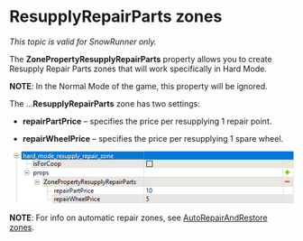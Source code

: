 # ResupplyRepairParts zones

*This topic is valid for SnowRunner only.*  

The **ZonePropertyResupplyRepairParts** property allows you to create Resupply Repair Parts zones that will work specifically in Hard Mode.

**NOTE**: In the Normal Mode of the game, this property will be ignored.

The ...**ResupplyRepairParts** zone has two settings:

-   **repairPartPrice** – specifies the price per resupplying 1 repair point.

-   **repairWheelPrice** – specifies the price per resupplying 1 spare wheel.

![](./media/image206.png)

**NOTE**: For info on automatic repair zones, see [AutoRepairAndRestore zones](./auto_repair_and_restore_zones.md).

